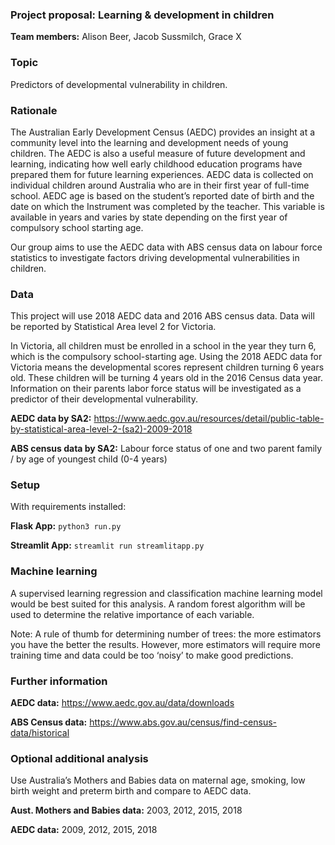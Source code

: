 ### Project proposal: Learning & development in children

**Team members:** Alison Beer, Jacob Sussmilch, Grace X

### Topic 
Predictors of developmental vulnerability in children.

### Rationale 
The Australian Early Development Census (AEDC) provides an insight at a community level into the learning and development needs of young children. The AEDC is also a useful measure of future development and learning, indicating how well early childhood education programs have prepared them for future learning experiences. AEDC data is collected on individual children around Australia who are in their first year of full-time school. AEDC age is based on the student’s reported date of birth and the date on which the Instrument was completed by the teacher. This variable is available in years and varies by state depending on the first year of compulsory school starting age.  

Our group aims to use the AEDC data with ABS census data on labour force statistics to investigate factors driving developmental vulnerabilities in children.

### Data
This project will use 2018 AEDC data and 2016 ABS census data. Data will be reported by Statistical Area level 2 for Victoria. 

In Victoria, all children must be enrolled in a school in the year they turn 6, which is the compulsory school-starting age. Using the 2018 AEDC data for Victoria means the developmental scores represent children turning 6 years old. These children will be turning 4 years old in the 2016 Census data year. Information on their parents labor force status will be investigated as a predictor of their developmental vulnerability.

**AEDC data by SA2:** https://www.aedc.gov.au/resources/detail/public-table-by-statistical-area-level-2-(sa2)-2009-2018 

**ABS census data by SA2:** Labour force status of one and two parent family / by age of youngest child (0-4 years)

### Setup
With requirements installed:

**Flask App:**
`python3 run.py`

**Streamlit App:**
`streamlit run streamlitapp.py`

### Machine learning
A supervised learning regression and classification machine learning model would be best suited for this analysis. A random forest algorithm will be used to determine the relative importance of each variable.

Note: A rule of thumb for determining number of trees: the more estimators you have the better the results. However, more estimators will require more training time and data could be too ‘noisy’ to make good predictions.

### Further information
**AEDC data:** https://www.aedc.gov.au/data/downloads 

**ABS Census data:** https://www.abs.gov.au/census/find-census-data/historical 


### Optional additional analysis
Use Australia’s Mothers and Babies data on maternal age, smoking, low birth weight and preterm birth and compare to AEDC data.

**Aust. Mothers and Babies data:** 
2003, 2012, 2015, 2018

**AEDC data:** 
2009, 2012, 2015, 2018
